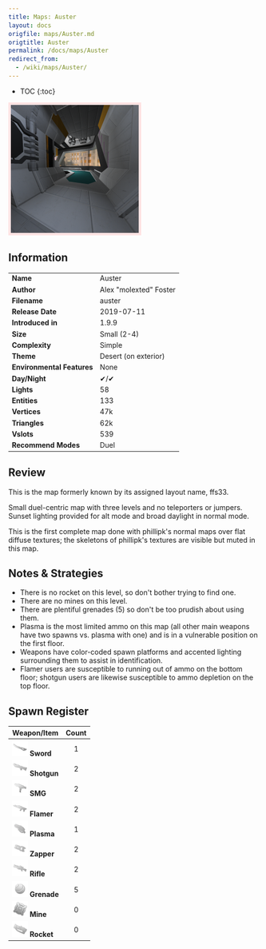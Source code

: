 ```yaml
---
title: Maps: Auster
layout: docs
origfile: maps/Auster.md
origtitle: Auster
permalink: /docs/maps/Auster
redirect_from:
  - /wiki/maps/Auster/
---
```

* TOC
{:toc}
<img style='border:5px solid #ffe0e0e0' src="../images/maps/auster.png" width="256px" />

## Information

|                            |                                      |
|----------------------------|--------------------------------------|
| **Name**                   | Auster                               |
| **Author**                 | Alex "molexted" Foster               |
| **Filename**               | auster                               |
| **Release Date**           | 2019-07-11                           |
| **Introduced in**          | 1.9.9                                |
| **Size**                   | Small (2-4)                          |
| **Complexity**             | Simple                               |
| **Theme**                  | Desert (on exterior)                 |
| **Environmental Features** | None                                 |
| **Day/Night**              | ✔/✔                                  |
| **Lights**                 | 58                                   |
| **Entities**               | 133                                  |
| **Vertices**               | 47k                                  |
| **Triangles**              | 62k                                  |
| **Vslots**                 | 539                                  |
| **Recommend Modes**        | Duel                                 |

## Review
This is the map formerly known by its assigned layout name, ffs33.

Small duel-centric map with three levels and no teleporters or jumpers. Sunset lighting provided for alt mode and broad daylight in normal mode.

This is the first complete map done with phillipk's normal maps over flat diffuse textures; the skeletons of phillipk's textures are visible but muted in this map.

## Notes & Strategies

- There is no rocket on this level, so don't bother trying to find one.
- There are no mines on this level.
- There are plentiful grenades (5) so don't be too prudish about using them.
- Plasma is the most limited ammo on this map (all other main weapons have two spawns vs. plasma with one) and is in a vulnerable position on the first floor.
- Weapons have color-coded spawn platforms and accented lighting surrounding them to assist in identification.
- Flamer users are susceptible to running out of ammo on the bottom floor; shotgun users are likewise susceptible to ammo depletion on the top floor.

## Spawn Register

| Weapon/Item                                                         | Count |
|---------------------------------------------------------------------|:-----:|
| <img src="../images/weapons/sword.png" width="32px"/> **Sword**     |   1   |
| <img src="../images/weapons/shotgun.png" width="32px"/> **Shotgun** |   2   |
| <img src="../images/weapons/smg.png" width="32px"/> **SMG**         |   2   |
| <img src="../images/weapons/flamer.png" width="32px"/> **Flamer**   |   2   |
| <img src="../images/weapons/plasma.png" width="32px"/> **Plasma**   |   1   |
| <img src="../images/weapons/zapper.png" width="32px"/> **Zapper**   |   2   |
| <img src="../images/weapons/rifle.png" width="32px"/> **Rifle**     |   2   |
| <img src="../images/weapons/grenade.png" width="32px"/> **Grenade** |   5   |
| <img src="../images/weapons/mine.png" width="32px"/> **Mine**       |   0   |
| <img src="../images/weapons/rocket.png" width="32px"/> **Rocket**   |   0   |
